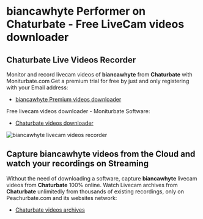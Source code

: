 # biancawhyte Performer on Chaturbate - Free LiveCam videos downloader

## Chaturbate Live Videos Recorder

Monitor and record livecam videos of **biancawhyte** from **Chaturbate** with Moniturbate.com
Get a premium trial for free by just and only registering with your Email address:
* [biancawhyte Premium videos downloader](https://moniturbate.com/request-demo-licence-key.html)

Free livecam videos downloader - Moniturbate Software:
* [Chaturbate videos downloader](https://moniturbate.com/moniturbate-download-software.html)

![biancawhyte livecam videos recorder](https://peachurnet.com/templates/moniturbate-software.png)


## Capture biancawhyte videos from the Cloud and watch your recordings on Streaming

Without the need of downloading a software, capture **biancawhyte** livecam videos from **Chaturbate** 100% online.
Watch Livecam archives from **Chaturbate** unlimitedly from thousands of existing recordings, only on Peachurbate.com and its websites network:
* [Chaturbate videos archives](https://peachurnet.com/)